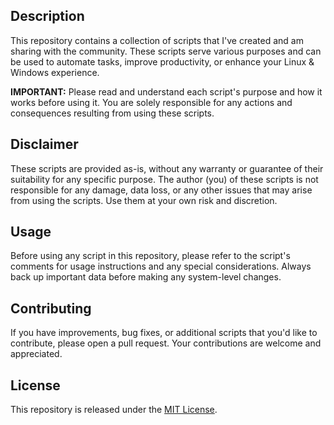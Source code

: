 ## Description

This repository contains a collection of scripts that I've created and am sharing with the community. These scripts serve various purposes and can be used to automate tasks, improve productivity, or enhance your Linux & Windows experience.

**IMPORTANT:** Please read and understand each script's purpose and how it works before using it. You are solely responsible for any actions and consequences resulting from using these scripts.

## Disclaimer

These scripts are provided as-is, without any warranty or guarantee of their suitability for any specific purpose. The author (you) of these scripts is not responsible for any damage, data loss, or any other issues that may arise from using the scripts. Use them at your own risk and discretion.

## Usage

Before using any script in this repository, please refer to the script's comments for usage instructions and any special considerations. Always back up important data before making any system-level changes.

## Contributing

If you have improvements, bug fixes, or additional scripts that you'd like to contribute, please open a pull request. Your contributions are welcome and appreciated.

## License

This repository is released under the [MIT License](LICENSE).
